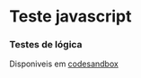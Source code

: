 # Teste javascript

### Testes de lógica 

  Disponiveis em [codesandbox](https://codesandbox.io/s/teste-estagio-template-forked-01b96?file=/src/exercise01.js)

